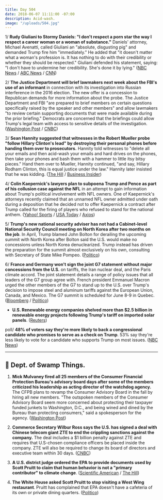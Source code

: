 ```yaml
---
title: Day 504
date: 2018-06-07 11:11:00 -07:00
description: Acid-wash.
image: "/uploads/504.jpg"
---
```


1/ **Rudy Giuliani to Stormy Daniels: "I don't respect a porn star the way I respect a career woman or a woman of substance."** Daniels' attorney, Michael Avenatti, called Giuliani an "absolute, disgusting pig" and demanded Trump fire him "immediately." He added that "it doesn't matter what a woman's profession is. It has nothing to do with their credibility or whether they should be respected." Giuliani defended his statement, saying: "I don't have to undermine her credibility. She's done it by lying." ([NBC News](https://www.nbcnews.com/politics/white-house/giuliani-i-don-t-respect-stormy-daniels-woman-because-she-n880876) / [ABC News](https://abcnews.go.com/US/giuliani-takes-swipe-stormy-daniels-adult-film-stars/story?id=55699990) / [CNN](https://www.cnn.com/2018/06/07/politics/michael-avenatti-rudy-giuliani-comments/index.html))

2/ **The Justice Department will brief lawmakers next week about the FBI's use of an informant** in connection with its investigation into Russian interference in the 2016 election. The new offer is a concession to Republican demands for more information about the probe. The Justice Department and FBI "are prepared to brief members on certain questions specifically raised by the speaker and other members" and allow lawmakers "to review certain supporting documents that were made available during the prior briefing." Democrats are concerned that the briefings could allow Trump's legal team with access to sensitive details of the investigation. ([Washington Post](https://www.washingtonpost.com/world/national-security/justice-department-offers-lawmakers-new-material-on-fbis-russia-investigation/2018/06/07/e562b8d2-6a37-11e8-bf8c-f9ed2e672adf_story.html?utm_term=.fcc787b405e3) / [CNBC](https://www.cnbc.com/2018/06/07/doj-to-show-lawmakers-more-classified-documents-on-fbi-informant-report.html))

3/ **Sean Hannity suggested that witnesses in the Robert Mueller probe "follow Hillary Clinton's lead" by destroying their personal phones before handing them over to prosecutors.** Hannity told witnesses to "delete all your emails and then acid-wash your emails and hard drives on the phones, then take your phones and bash them with a hammer to little itsy bitsy pieces." Hand them over to Mueller, Hannity continued, "and say, Hillary Rodham Clinton, this is equal justice under the law." Hannity later insisted that he was kidding. ([The Hill](http://thehill.com/homenews/media/391115-hannity-advises-witnesses-in-mueller-probe-smash-their-phones-to-little-itsy) / [Business Insider](http://www.businessinsider.com/sean-hannity-tells-mueller-investigation-witnesses-to-destroy-evidence-2018-6?op=1))

4/ **Colin Kaepernick's lawyers plan to subpoena Trump and Pence as part of his collusion case against the NFL** in an attempt to gain information about Trump's political involvement with NFL owners. One of Kaepernick's attorneys recently claimed that an unnamed NFL owner admitted under oath during a deposition that he decided not to offer Kaepernick a contract after Trump called for the firing of players who refused to stand for the national anthem. ([Yahoo! Sports](https://sports.yahoo.com/sources-colin-kaepernicks-legal-team-expected-subpoena-president-trump-case-nfl-115914523.html) / [USA Today](https://www.usatoday.com/story/sports/nfl/2018/05/30/colin-kaepernick-lawyer-nfl-owner-changed-mind-after-trump-comments/658356002/) / [Axios](https://www.axios.com/colin-kaepernick-subpoena-trump-pence-nfl-national-anthem-b0196310-2a7e-4000-a274-defefa5b4af8.html))

5/ **Trump's new national security adviser has not had a Cabinet-level National Security Council meeting on North Korea after two months on the job**. In April, Trump blamed John Bolton for derailing the upcoming summit with North Korea after Bolton said the U.S. would make no concessions unless North Korea denuclearized. Trump instead has driven the preparation for the summit almost exclusively on his own, consulting with Secretary of State Mike Pompeo. ([Politico](https://www.politico.com/story/2018/06/07/trump-bolton-north-korea-630362))

6/ **France and Germany won't sign the joint G7 statement without major concessions from the U.S.** on tariffs, the Iran nuclear deal, and the Paris climate accord. The joint statement details a range of policy issues that all leaders of the G7 group agree with. French president Emmanuel Macron urged the other members of the G7 to stand up to the U.S. over Trump's decision to impose steel and aluminum tariffs against the European Union, Canada, and Mexico. The G7 summit is scheduled for June 8-9 in Quebec. ([Bloomberg](https://www.bloomberg.com/news/articles/2018-06-07/france-said-to-warn-trump-that-it-will-not-sign-a-g-7-statement) / [Politico](https://www.politico.eu/article/france-emmanuel-macron-wont-sign-g7-statement-without-concessions-from-donald-trump-report/))

* **U.S. Renewable energy companies shelved more than $2.5 billion in renewable energy projects following Trump's tariff on imported solar panels**. ([Reuters](https://www.reuters.com/article/us-trump-effect-solar-insight/billions-in-u-s-solar-projects-shelved-after-trump-panel-tariff-idUSKCN1J30CT))

poll/ **48% of voters say they're more likely to back a congressional candidate who promises to serve as a check on Trump**. 53% say they're less likely to vote for a candidate who supports Trump on most issues. ([NBC News](https://www.nbcnews.com/politics/first-read/poll-economic-satisfaction-under-trump-isn-t-helping-his-party-n880721))

---

## 🐊 Dept. of Swamp Things.

1. **Mick Mulvaney fired all 25 members of the Consumer Financial Protection Bureau's advisory board days after some of the members criticized his leadership as acting director of the watchdog agency.** The CFPB plans to revamp the Consumer Advisory Board in the fall by hiring all new members. "The outspoken members of the Consumer Advisory Board seem more concerned about protecting their taxpayer funded junkets to Washington, D.C., and being wined and dined by the Bureau than protecting consumers," said a spokesperson for the agency. ([Washington Post](https://www.washingtonpost.com/news/business/wp/2018/06/06/mick-mulvaney-fires-members-of-cfpb-advisory-board/?utm_source=reddit.com&utm_term=.6aa6939c1451))

2. **Commerce Secretary Wilbur Ross says the U.S. has signed a deal with Chinese telecom giant ZTE to end the crippling sanctions against the company.** The deal includes a $1 billion penalty against ZTE and requires that U.S-chosen compliance officers be placed inside the company. ZTE will also be required to change its board of directors and executive team within 30 days. ([CNBC](https://www.cnbc.com/2018/06/07/commerce-secretary-wilbur-ross-the-us-strikes-a-deal-with-zte.html))

3. **A U.S. district judge ordered the EPA to provide documents used by Scott Pruitt to claim that human behavior is not a "primary contributor" to climate change**. ([Scientific American](https://www.scientificamerican.com/article/judge-orders-epa-to-produce-science-behind-pruitts-warming-claims/) / [The Hill](http://thehill.com/policy/energy-environment/391130-judge-rules-pruitt-must-provide-evidence-used-for-climate-change))

4. **The White House asked Scott Pruitt to stop visiting a West Wing restaurant**. Pruitt has complained that EPA doesn't have a cafeteria of its own or private dining quarters. ([Politico](https://www.politico.com/story/2018/06/06/pruitt-white-house-lunch-603350))